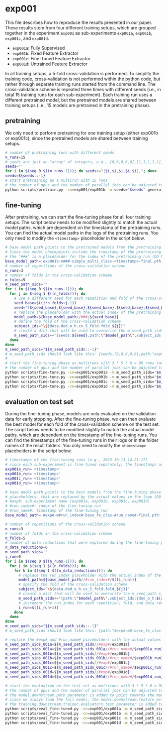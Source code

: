 # exp001

This file describes how to reproduce the results presented in our paper.
These results stem from four different training setups, which are grouped together in the experiment `exp001` as
sub-experiments `exp001a`, `exp001b`, `exp001c`, and `exp001d`.

- `exp001a`: Fully Supervised
- `exp001b`: Fixed Feature Extractor
- `exp001c`: Fine-Tuned Feature Extractor
- `exp001d`: Untrained Feature Extractor

In all training setups, a 5-fold cross-validation is performed.
To simplify the training code, cross-validation is not performed within the python code, but rather through separate
training runs started from the command line.
The cross-validation scheme is repeated three times with different seeds (i.e., in total 15 training runs for each
sub-experiment).
Each training run uses a different pretrained model, but the pretrained models are shared between training setups (i.e.,
15 models are pretrained in the pretraining phase).

## pretraining

We only need to perform pretraining for one training setup (either exp001b or exp001c), since the pretrained models are
shared between training setups.

```bash
# number of pretraining runs with different seeds
n_runs=15
# seeds are just an "array" of integers, e.g., [0,0,0,0,0],[1,1,1,1,1],...
seeds=''
for i in $(seq 0 $((n_runs-1))); do seeds+="[$i,$i,$i,$i,$i],"; done
seeds=${seeds::-1}
# start pretraining as a multirun with 15 runs
# the number of gpus and the number of parallel jobs can be adjusted to the available resources
python scripts/pretrain.py -cn=exp001/exp001b -m seeds="$seeds" general.gpus=[0] hydra.launcher.n_jobs=10
```

## fine-tuning

After pretraining, we can start the fine-tuning phase for all four training setups.
The script below needs to be modified slightly to match the actual model paths, which are dependent on the timestamp of
the pretraining runs.
You can find the actual model paths in the logs of the pretraining runs.
You only need to modify the `<timestamp>` placeholder in the script below.

```bash
# base model path points to the pretrained models from the pretraining run
# Since the model checkpoints include the timestamp of the pretraining run, the actual model paths need to be adjusted manually (e.g., exp001b-m###-simple_multi_class-2023-10-12_18-34-48-final.pth).
# the "###" is a placeholder for the index of the pretraining run (DO NOT MODIFY)
base_model_path='exp001b-m###-simple_multi_class-<timestamp>-final.pth'
# number of repetitions of the cross-validation scheme
n_runs=3
# number of folds in the cross-validation scheme
n_folds=5
m_seed_path_sids=''
for i in $(seq 0 $((n_runs-1))); do
  for j in $(seq 1 $((n_folds))); do
    # use a different seed for each repetition and fold of the cross-validation scheme
    seed_base=$((i*n_folds+j-1))
    seed="[${seed_base},${seed_base},${seed_base},${seed_base},${seed_base}]"
    # replace the placeholder with the actual index of the pretraining run, which is the same as the seed
    model_path=${base_model_path//###/${seed_base}}
    # define the fold of the cross-validation scheme
    subject_ids="\${data.dod_o_h.cv_5_fold.fold_${j}}"
    # create a dict that will be used to overwrite the m_seed_path_sids parameter in the config
    m_seed_path_sids+="{seeds:${seed},path:\"$model_path\",subject_ids:{dod_o_h:${subject_ids}}},"
  done
done
m_seed_path_sids="${m_seed_path_sids::-1}"
# m_seed_path_sids should look like this: {seeds:[0,0,0,0,0],path:"exp001b-m0-simple_multi_class-2023-10-12_18-34-48-final.pth",subject_ids:{dod_o_h:${data.dod_o_h.cv_5_fold.fold_1}}},{seeds:[1,1,1,1,1],path:"exp001b-m1-simple_multi_class-2023-10-12_18-34-48-final.pth",subject_ids:{dod_o_h:${data.dod_o_h.cv_5_fold.fold_2}}},...
#
# start the fine-tuning phase as multiruns with 3 * 5 * 6 = 90 runs (number of repetitions * number of folds * number of data reductions to explore)
# the number of gpus and the number of parallel jobs can be adjusted to the available resources
python scripts/fine-tune.py -cn=exp001/exp001a -m m_seed_path_sids="$m_seed_path_sids" data.downstream.train_dataloader.dataset.data_reducer.n_subjects=56,25,10,5,2,1 general.gpus=[0] hydra.launcher.n_jobs=10
python scripts/fine-tune.py -cn=exp001/exp001b -m m_seed_path_sids="$m_seed_path_sids" data.downstream.train_dataloader.dataset.data_reducer.n_subjects=56,25,10,5,2,1 general.gpus=[0] hydra.launcher.n_jobs=10
python scripts/fine-tune.py -cn=exp001/exp001c -m m_seed_path_sids="$m_seed_path_sids" data.downstream.train_dataloader.dataset.data_reducer.n_subjects=56,25,10,5,2,1 general.gpus=[0] hydra.launcher.n_jobs=10
python scripts/fine-tune.py -cn=exp001/exp001d -m m_seed_path_sids="$m_seed_path_sids" data.downstream.train_dataloader.dataset.data_reducer.n_subjects=56,25,10,5,2,1 general.gpus=[0] hydra.launcher.n_jobs=10
```

## evaluation on test set

During the fine-tuning phase, models are only evaluated on the validation data for early stopping.
After the fine-tuning phase, we can then evaluate the best model for each fold of the cross-validation scheme on the
test set.
The script below needs to be modified slightly to match the actual model paths, which are dependent on the timestamp of
the fine-tuning runs.
You can find the timestamps of the fine-tuning runs in their logs or in the folder names of the result folders.
You only need to modify the `<timestamp>` placeholders in the script below.

```bash
# timestamps of the fine-tuning runs (e.g., 2023-10-13_14-21-17)
# since each sub-experiment is fine-tuned separately, the timestamps are different for each sub-experiment
exp001a_run='<timestamp>'
exp001b_run='<timestamp>'
exp001c_run='<timestamp>'
exp001d_run='<timestamp>'

# base model path points to the best models from the fine-tuning phase
# placeholders, that are replaced by the actual values in the loop (DO NOT MODIFY):
# #exp#: sub-experiment name (exp001a, exp001b, exp001c, exp001d)
# #run_index#: index of the fine-tuning run
# #run_name#: timestamp of the fine-tuning run
base_model_path='#exp#-m#run_index#-base_fe_clas-#run_name#-final.pth'

# number of repetitions of the cross-validation scheme
n_runs=3
# number of folds in the cross-validation scheme
n_folds=5
# number of data reductions that were explored during the fine-tuning phase
n_data_reductions=6
m_seed_path_sids=''
i_run=0
for i in $(seq 0 $((n_runs-1))); do
  for j in $(seq 1 $((n_folds))); do
    for k in $(seq 1 $((n_data_reductions))); do
      # replace the run_index placeholder with the actual index of the fine-tuning run
      model_path=${base_model_path//#run_index#/$((i_run))}
      # specify the fold of the cross-validation scheme
      subject_ids="\${data.dod_o_h.cv_5_fold.fold_${j}}"
      # create a dict that will be used to overwrite the m_seed_path_sids parameter in the config
      m_seed_path_sids+="{path:\"$model_path\",subject_ids:{dod_o_h:${subject_ids}}},"
      # increment the run_index for each repetition, fold, and data reduction
      i_run=$((i_run+1))
    done
  done
done
m_seed_path_sids="${m_seed_path_sids::-1}"
# m_seed_path_sids should look like this: {path:"#exp#-m0-base_fe_clas-#run_name#-final.pth",subject_ids:{dod_o_h:${data.dod_o_h.cv_5_fold.fold_1}}},{path:"#exp#-m1-base_fe_clas-#run_name#-final.pth",subject_ids:{dod_o_h:${data.dod_o_h.cv_5_fold.fold_2}}},...

# replace the #exp# and #run_name# placeholders with the actual values for each sub-experiment
m_seed_path_sids_001a=${m_seed_path_sids//#exp#/exp001a}
m_seed_path_sids_001a=${m_seed_path_sids_001a//#run_name#/$exp001a_run}
m_seed_path_sids_001b=${m_seed_path_sids//#exp#/exp001b}
m_seed_path_sids_001b=${m_seed_path_sids_001b//#run_name#/$exp001b_run}
m_seed_path_sids_001c=${m_seed_path_sids//#exp#/exp001c}
m_seed_path_sids_001c=${m_seed_path_sids_001c//#run_name#/$exp001c_run}
m_seed_path_sids_001d=${m_seed_path_sids//#exp#/exp001d}
m_seed_path_sids_001d=${m_seed_path_sids_001d//#run_name#/$exp001d_run}

# start the evaluation on the test set as multiruns with 3 * 5 * 6 = 90 runs (number of repetitions * number of folds * number of data reductions)
# the number of gpus and the number of parallel jobs can be adjusted to the available resources
# the model.downstream.path parameter is added to point towards the model path defined in m_seed_path_sids
# since we always load the full model, the model.downstream.feature_extractor.path parameter is set to null
# the training.downstream.trainer.evaluators.test parameter is added to specify the evaluator that should be used for the test set
python scripts/eval_fine-tuned.py -cn=exp001/exp001a -m m_seed_path_sids="$m_seed_path_sids_001a" +model.downstream.path='${m_seed_path_sids.path}' +training.downstream.trainer.evaluators.test='${evaluators.downstream.test}' model.downstream.feature_extractor.path=null general.gpus=[0] hydra.launcher.n_jobs=10
python scripts/eval_fine-tuned.py -cn=exp001/exp001b -m m_seed_path_sids="$m_seed_path_sids_001b" +model.downstream.path='${m_seed_path_sids.path}' +training.downstream.trainer.evaluators.test='${evaluators.downstream.test}' model.downstream.feature_extractor.path=null general.gpus=[0] hydra.launcher.n_jobs=10
python scripts/eval_fine-tuned.py -cn=exp001/exp001c -m m_seed_path_sids="$m_seed_path_sids_001c" +model.downstream.path='${m_seed_path_sids.path}' +training.downstream.trainer.evaluators.test='${evaluators.downstream.test}' model.downstream.feature_extractor.path=null general.gpus=[0] hydra.launcher.n_jobs=10
python scripts/eval_fine-tuned.py -cn=exp001/exp001d -m m_seed_path_sids="$m_seed_path_sids_001d" +model.downstream.path='${m_seed_path_sids.path}' +training.downstream.trainer.evaluators.test='${evaluators.downstream.test}' model.downstream.feature_extractor.path=null general.gpus=[0] hydra.launcher.n_jobs=10
```

